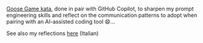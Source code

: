 [Goose Game kata](https://github.com/xpeppers/goose-game-kata), done in pair with GitHub Copilot, to sharpen my prompt engineering skills and reflect on the communication patterns to adopt when pairing with an AI-assisted coding tool 😄...

See also my reflections [here](https://pierodibello.notion.site/Una-riflessione-sul-futuro-del-coding-partendo-da-un-coding-kata-svolto-assieme-a-Copilot-YouTu-9acc09de491a46c9a6aef5a2f8c519f0?pvs=74) (Italian)
